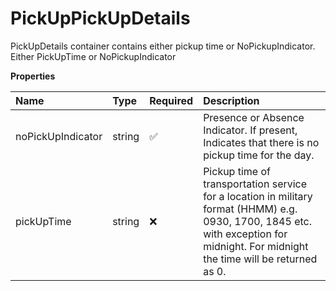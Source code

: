 # PickUpPickUpDetails

PickUpDetails container contains either pickup time or NoPickupIndicator. Either PickUpTime or NoPickupIndicator

**Properties**

| Name              | Type   | Required | Description                                                                                                                                                                         |
| :---------------- | :----- | :------- | :---------------------------------------------------------------------------------------------------------------------------------------------------------------------------------- |
| noPickUpIndicator | string | ✅       | Presence or Absence Indicator. If present, Indicates that there is no pickup time for the day.                                                                                      |
| pickUpTime        | string | ❌       | Pickup time of transportation service for a location in military format (HHMM) e.g. 0930, 1700, 1845 etc. with exception for midnight. For midnight the time will be returned as 0. |

<!-- This file was generated by liblab | https://liblab.com/ -->
